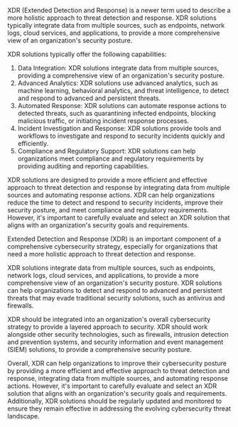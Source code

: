 XDR (Extended Detection and Response) is a newer term used to describe a more holistic approach to threat detection and response. XDR solutions typically integrate data from multiple sources, such as endpoints, network logs, cloud services, and applications, to provide a more comprehensive view of an organization's security posture.

XDR solutions typically offer the following capabilities:

1.  Data Integration: XDR solutions integrate data from multiple sources, providing a comprehensive view of an organization's security posture.
2.  Advanced Analytics: XDR solutions use advanced analytics, such as machine learning, behavioral analytics, and threat intelligence, to detect and respond to advanced and persistent threats.
3.  Automated Response: XDR solutions can automate response actions to detected threats, such as quarantining infected endpoints, blocking malicious traffic, or initiating incident response processes.
4.  Incident Investigation and Response: XDR solutions provide tools and workflows to investigate and respond to security incidents quickly and efficiently.
5.  Compliance and Regulatory Support: XDR solutions can help organizations meet compliance and regulatory requirements by providing auditing and reporting capabilities.

XDR solutions are designed to provide a more efficient and effective approach to threat detection and response by integrating data from multiple sources and automating response actions. XDR can help organizations reduce the time to detect and respond to security incidents, improve their security posture, and meet compliance and regulatory requirements. However, it's important to carefully evaluate and select an XDR solution that aligns with an organization's security goals and requirements.

Extended Detection and Response (XDR) is an important component of a comprehensive cybersecurity strategy, especially for organizations that need a more holistic approach to threat detection and response.

XDR solutions integrate data from multiple sources, such as endpoints, network logs, cloud services, and applications, to provide a more comprehensive view of an organization's security posture. XDR solutions can help organizations to detect and respond to advanced and persistent threats that may evade traditional security solutions, such as antivirus and firewalls.

XDR should be integrated into an organization's overall cybersecurity strategy to provide a layered approach to security. XDR should work alongside other security technologies, such as firewalls, intrusion detection and prevention systems, and security information and event management (SIEM) solutions, to provide a comprehensive security posture.

Overall, XDR can help organizations to improve their cybersecurity posture by providing a more efficient and effective approach to threat detection and response, integrating data from multiple sources, and automating response actions. However, it's important to carefully evaluate and select an XDR solution that aligns with an organization's security goals and requirements. Additionally, XDR solutions should be regularly updated and monitored to ensure they remain effective in addressing the evolving cybersecurity threat landscape.



